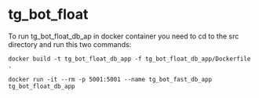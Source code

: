 # tg_bot_float

To run tg_bot_float_db_ap in docker container you need to cd to the src directory and run this two commands:

`docker build -t tg_bot_float_db_app -f tg_bot_float_db_app/Dockerfile .`

`docker run -it --rm -p 5001:5001 --name tg_bot_fast_db_app tg_bot_float_db_app`
